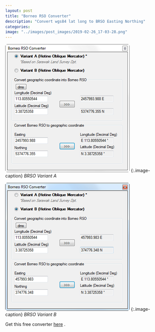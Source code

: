 ```yaml
---
layout: post
title: "Borneo RSO Converter"
description: "Convert wgs84 lat long to BRSO Easting Northing"
categories:
image: "../images/post_images/2019-02-26_17-03-28.png"
---
```


![png](../images/post_images/2019-02-26_17-03-28.png)
{:.image-caption}
*BRSO Variant A*

![png](../images/post_images/2019-02-26_17-03-43.png)
{:.image-caption}
*BRSO Variant B*


Get this free converter [here](../assets/data/brso_setup.msi) .
